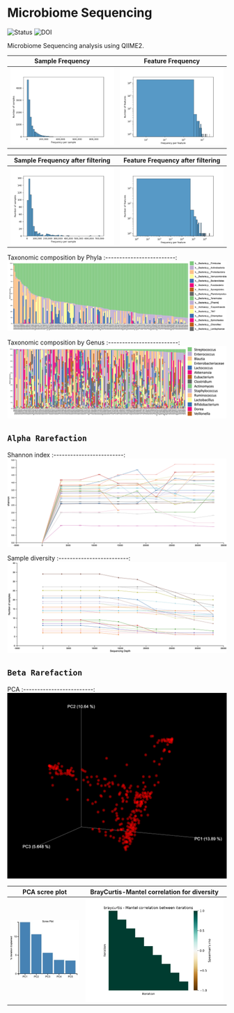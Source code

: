 # Microbiome Sequencing

![Status](https://img.shields.io/badge/status-alpha-red)
![DOI](https://img.shields.io/badge/DOI-in__progress-blue)

Microbiome Sequencing analysis using QIIME2.

Sample Frequency      | Feature Frequency
:-------------------------:|:-------------------------:
![](https://github.com/hasanwraeth/MicrobiomeSeq/blob/main/sample-frequencies.png)  |  ![](https://github.com/hasanwraeth/MicrobiomeSeq/blob/main/feature-frequencies.png)

Sample Frequency after filtering      | Feature Frequency after filtering
:-------------------------:|:-------------------------:
![](https://github.com/hasanwraeth/MicrobiomeSeq/blob/main/sample-frequencies-2.png)  |  ![](https://github.com/hasanwraeth/MicrobiomeSeq/blob/main/feature-frequencies-2.png)

Taxonomic composition by Phyla
:-------------------------:
![](https://github.com/hasanwraeth/MicrobiomeSeq/blob/main/level2bar.jpg)

Taxonomic composition by Genus
:-------------------------:
![](https://github.com/hasanwraeth/MicrobiomeSeq/blob/main/level7bar1.jpg)

## `Alpha Rarefaction`
Shannon index
:-------------------------:
![](https://github.com/hasanwraeth/MicrobiomeSeq/blob/main/alphashannon.png)

Sample diversity
:-------------------------:
![](https://github.com/hasanwraeth/MicrobiomeSeq/blob/main/alphasample.png)

## `Beta Rarefaction`
PCA
:-------------------------:
![](https://github.com/hasanwraeth/MicrobiomeSeq/blob/main/emperor.png)

PCA scree plot      | BrayCurtis-Mantel correlation for diversity
:-------------------------:|:-------------------------:
![](https://github.com/hasanwraeth/MicrobiomeSeq/blob/main/scree.jpg)  |  <img src="https://github.com/hasanwraeth/MicrobiomeSeq/blob/main/heatmap.png" width="675"> 
